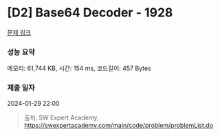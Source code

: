 # [D2] Base64 Decoder - 1928 

[문제 링크](https://swexpertacademy.com/main/code/problem/problemDetail.do?contestProbId=AV5PR4DKAG0DFAUq) 

### 성능 요약

메모리: 61,744 KB, 시간: 154 ms, 코드길이: 457 Bytes

### 제출 일자

2024-01-29 22:00



> 출처: SW Expert Academy, https://swexpertacademy.com/main/code/problem/problemList.do